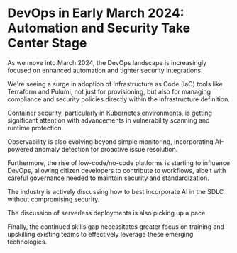 # DevOps in Early March 2024: Automation and Security Take Center Stage

As we move into March 2024, the DevOps landscape is increasingly focused on enhanced automation and tighter security integrations.

We're seeing a surge in adoption of Infrastructure as Code (IaC) tools like Terraform and Pulumi, not just for provisioning, but also for managing compliance and security policies directly within the infrastructure definition.

Container security, particularly in Kubernetes environments, is getting significant attention with advancements in vulnerability scanning and runtime protection.

Observability is also evolving beyond simple monitoring, incorporating AI-powered anomaly detection for proactive issue resolution.

Furthermore, the rise of low-code/no-code platforms is starting to influence DevOps, allowing citizen developers to contribute to workflows, albeit with careful governance needed to maintain security and standardization.

The industry is actively discussing how to best incorporate AI in the SDLC without compromising security.

The discussion of serverless deployments is also picking up a pace.

Finally, the continued skills gap necessitates greater focus on training and upskilling existing teams to effectively leverage these emerging technologies.
